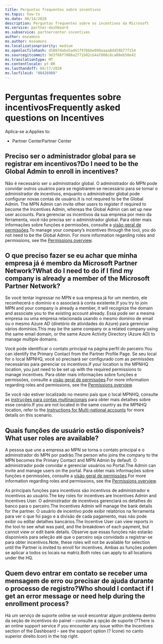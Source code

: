 ```yaml
---
title: Perguntas frequentes sobre incentivos
ms.topic: how-to
ms.date: 08/14/2020
description: Perguntas frequentes sobre os incentivos da Microsoft
ms.service: partner-dashboard
ms.subservice: partnercenter-incentives
author: mseamons
ms.author: mseamons
ms.localizationpriority: medium
ms.openlocfilehash: d5807dabe5ad41f976bbe099aaaa8d459b77f154
ms.sourcegitcommit: 9d3f88f7008a2771b02cb4af860c6ca00eb50e42
ms.translationtype: MT
ms.contentlocale: pt-BR
ms.lasthandoff: 08/17/2020
ms.locfileid: "88426988"
---
```

# <a name="frequently-asked-questions-on-incentives"></a><span data-ttu-id="8e9ab-103">Perguntas frequentes sobre incentivos</span><span class="sxs-lookup"><span data-stu-id="8e9ab-103">Frequently asked questions on Incentives</span></span>

<span data-ttu-id="8e9ab-104">Aplica-se a:</span><span class="sxs-lookup"><span data-stu-id="8e9ab-104">Applies to:</span></span>

- <span data-ttu-id="8e9ab-105">Partner Center</span><span class="sxs-lookup"><span data-stu-id="8e9ab-105">Partner Center</span></span>

## <a name="do-i-need-to-be-the-global-admin-to-enroll-in-incentives"></a><span data-ttu-id="8e9ab-106">Preciso ser o administrador global para se registrar em incentivos?</span><span class="sxs-lookup"><span data-stu-id="8e9ab-106">Do I need to be the Global Admin to enroll in incentives?</span></span>

<span data-ttu-id="8e9ab-107">Não é necessário ser o administrador global. O administrador do MPN pode convidar outros usuários para se registrarem se necessário para se tornar o administrador de incentivos, enquanto o administrador global pode configurar novas contas de usuário.</span><span class="sxs-lookup"><span data-stu-id="8e9ab-107">It is not required to be the Global Admin. The MPN Admin can invite other users to register if required to become the Incentives Admin, whereas the Global Admin can set up new user accounts.</span></span> <span data-ttu-id="8e9ab-108">Para gerenciar os incentivos da sua empresa por meio da ferramenta, você não precisa ser o administrador global. Para obter mais informações sobre funções e permissões, consulte a [visão geral de permissões](permissions-overview.md).</span><span class="sxs-lookup"><span data-stu-id="8e9ab-108">To manage your company’s incentives through the tool, you do not need to be the Global Admin. For more information regarding roles and permissions, see the [Permissions overview](permissions-overview.md).</span></span>

## <a name="what-do-i-need-to-do-if-i-find-my-company-is-already-a-member-of-the-microsoft-partner-network"></a><span data-ttu-id="8e9ab-109">O que preciso fazer se eu achar que minha empresa já é membro da Microsoft Partner Network?</span><span class="sxs-lookup"><span data-stu-id="8e9ab-109">What do I need to do if I find my company is already a member of the Microsoft Partner Network?</span></span>

<span data-ttu-id="8e9ab-110">Se você tentar ingressar no MPN e sua empresa já for um membro, ele reconhecerá o domínio e o associará à conta existente.</span><span class="sxs-lookup"><span data-stu-id="8e9ab-110">If you try to join MPN and your company is already a member, it will recognize the domain and associate you to the existing account already.</span></span> <span data-ttu-id="8e9ab-111">Essa pode ser a mesma empresa ou uma empresa relacionada usando o mesmo domínio de email ou o mesmo Azure AD (diretório de atividades do Azure) para gerenciar vários domínios.</span><span class="sxs-lookup"><span data-stu-id="8e9ab-111">This may be the same company or a related company using the same email domain, or the same Azure Activity Directory (Azure AD) to manage multiple domains.</span></span>

<span data-ttu-id="8e9ab-112">Você pode identificar o contato principal na página perfil do parceiro.</span><span class="sxs-lookup"><span data-stu-id="8e9ab-112">You can identify the Primary Contact from the Partner Profile Page.</span></span> <span data-ttu-id="8e9ab-113">Se seu local for o local MPNHQ, você só precisará ser configurado com as permissões necessárias para gerenciar os incentivos.</span><span class="sxs-lookup"><span data-stu-id="8e9ab-113">If your location is the MPNHQ location, you just need to be set up with the required permissions to manage incentives.</span></span> <span data-ttu-id="8e9ab-114">Para obter mais informações sobre funções e permissões, consulte a [visão geral de permissões](permissions-overview.md).</span><span class="sxs-lookup"><span data-stu-id="8e9ab-114">For more information regarding roles and permissions, see the [Permissions overview](permissions-overview.md).</span></span>

<span data-ttu-id="8e9ab-115">Se você não estiver localizado no mesmo país que o local MPNHQ, consulte as [instruções para contas multinacionais](https://support.microsoft.com/help/4515619/special-considerations-for-multi-national-partners-joining-the-microso) para obter mais detalhes sobre esse cenário.</span><span class="sxs-lookup"><span data-stu-id="8e9ab-115">If you are not located in the same country as the MPNHQ location, refer to the [Instructions for Multi-national accounts](https://support.microsoft.com/help/4515619/special-considerations-for-multi-national-partners-joining-the-microso) for more details on this scenario.</span></span>

## <a name="what-user-roles-are-available"></a><span data-ttu-id="8e9ab-116">Quais funções de usuário estão disponíveis?</span><span class="sxs-lookup"><span data-stu-id="8e9ab-116">What user roles are available?</span></span>

<span data-ttu-id="8e9ab-117">A pessoa que une a empresa ao MPN se torna o contato principal e o administrador do MPN por padrão.</span><span class="sxs-lookup"><span data-stu-id="8e9ab-117">The person who joins the company to the MPN becomes the Primary Contact and MPN Admin by default.</span></span> <span data-ttu-id="8e9ab-118">O administrador pode convidar e gerenciar usuários no Portal.</span><span class="sxs-lookup"><span data-stu-id="8e9ab-118">The Admin can invite and manage users on the portal.</span></span> <span data-ttu-id="8e9ab-119">Para obter mais informações sobre funções e permissões, consulte a [visão geral de permissões](permissions-overview.md).</span><span class="sxs-lookup"><span data-stu-id="8e9ab-119">For more information regarding roles and permissions, see the [Permissions overview](permissions-overview.md).</span></span>

<span data-ttu-id="8e9ab-120">As principais funções para incentivos são incentivos de administrador e incentivos ao usuário.</span><span class="sxs-lookup"><span data-stu-id="8e9ab-120">The key roles for incentives are Incentives Admin and Incentives User.</span></span> <span data-ttu-id="8e9ab-121">O administrador de incentivos gerenciará os detalhes do banco para o parceiro.</span><span class="sxs-lookup"><span data-stu-id="8e9ab-121">The Incentives Admin will manage the bank details for the partner.</span></span> <span data-ttu-id="8e9ab-122">O usuário de incentivo pode exibir relatórios na ferramenta para ver o que foi pago e a divisão de cada pagamento, mas não pode exibir ou editar detalhes bancários.</span><span class="sxs-lookup"><span data-stu-id="8e9ab-122">The Incentive User can view reports in the tool to see what was paid, and the breakdown of each payment, but cannot view or edit bank details.</span></span> <span data-ttu-id="8e9ab-123">Observe que essas funções não estarão disponíveis para seleção até que o parceiro seja convidado a registrar-se para obter incentivos.</span><span class="sxs-lookup"><span data-stu-id="8e9ab-123">Note, these roles will not be available for selection until the Partner is invited to enroll for incentives.</span></span> <span data-ttu-id="8e9ab-124">Ambas as funções podem se aplicar a todos os locais na matriz.</span><span class="sxs-lookup"><span data-stu-id="8e9ab-124">Both roles can apply to all locations under the HQ.</span></span>

## <a name="who-should-i-contact-if-i-get-an-error-message-or-need-help-during-the-enrollment-process"></a><span data-ttu-id="8e9ab-125">Quem devo entrar em contato se receber uma mensagem de erro ou precisar de ajuda durante o processo de registro?</span><span class="sxs-lookup"><span data-stu-id="8e9ab-125">Who should I contact if I get an error message or need help during the enrollment process?</span></span>

<span data-ttu-id="8e9ab-126">Há um serviço de suporte online se você encontrar algum problema dentro da seção de incentivos do painel – consulte a opção de suporte (?</span><span class="sxs-lookup"><span data-stu-id="8e9ab-126">There is an online support service if you encounter any issue within the Incentives section of the Dashboard – see the support option (?</span></span> <span data-ttu-id="8e9ab-127">Ícone) no canto superior direito.</span><span class="sxs-lookup"><span data-stu-id="8e9ab-127">Icon) in the top right.</span></span>

